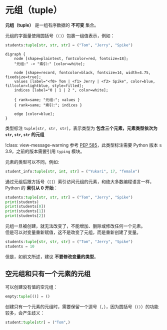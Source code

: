 # 元组（tuple）

**元组（tuple）** 是一组有序数据的 **不可变** 集合。

元组的字面量使用圆括号（`()`）包裹一组值表示，例如：  

```python
students:tuple[str, str, str] = ("Tom", "Jerry", "Spike")
```

```graphviz
digraph {
    node [shape=plaintext, fontcolor=red, fontsize=18];
    "元组:" -> "索引:" [color=white];

    node [shape=record, fontcolor=black, fontsize=14, width=4.75, fixedsize=true];
    values [label="<f0> Tom | <f1> Jerry | <f2> Spike", color=blue, fillcolor=lightblue, style=filled];
    indices [label="0 | 1 | 2 ", color=white];

    { rank=same; "元组:"; values }
    { rank=same; "索引:"; indices }

    edge [color=blue];
}
```

类型标注 `tuple[str, str, str]`，表示类型为 **包含三个元素，元素类型依次为 `str`, `str`, `str` 的元组**

!class: view-message-warning
参考 [PEP 585](https://peps.python.org/pep-0585/)，此类型标注需要 Python 版本 $\geq$ 3.9，之前的版本需要引用 `typing` 模块。

元素的类型可以不同，例如:  

```python
student_info:tuple[str, int, str] = ("Yukari", 17, "female")
```

通过元组后跟方括号（`[]`）索引访问元组的元素，和绝大多数编程语言一样，Python 的 **索引从 0 开始**：

```python shift
students:tuple[str, str, str] = ("Tom", "Jerry", "Spike")
print(students)
print(students[0])
print(students[1])
print(students[2])
```

元组一旦被创建，就无法改变了，不能增加、删除或修改任何一个元素。  
但是可以对变量重新赋值，这不是改变了元组，而是重新创建了变量。

```python
students:tuple[str, str, str] = ("Tom", "Jerry", "Spike")
students = 10
```

但是，如前文所述，建议 **不要修改变量的类型**。

## 空元组和只有一个元素的元组

可以创建没有值的空元组：  

```python
empty:tuple[()] = ()
```

创建只有一个元素的元组时，需要保留一个逗号（`,`），因为圆括号（`()`）的功能较多，会产生歧义：  

```python
student:tuple[str] = ("Tom",)
```